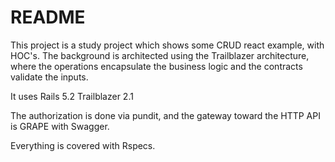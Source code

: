 # README

This project is a study project which shows some CRUD react example, with HOC's.
The background is architected using the Trailblazer architecture, where the operations encapsulate the business logic and the contracts validate the inputs.

It uses Rails 5.2
Trailblazer 2.1

The authorization is done via pundit, and the gateway toward the HTTP API is GRAPE with Swagger.

Everything is covered with Rspecs.
